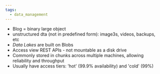 ```yaml
---
tags:
  - data_management
---
```

- Blog = binary large object
- unstructured dta (not in predefined form): image3s, videos, backups, etc
- *Data Lakes* are built on Blobs
- Access view REST APIs - not mountable as a disk drive
- Commonly stored in chunks across multiple machines, allowing reliability and throughput
- Usually have access tiers: 'hot' (99.9% availability) and 'cold' (99%)